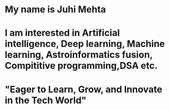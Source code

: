 # My name is Juhi Mehta
# I am interested in Artificial intelligence, Deep learning, Machine learning, Astroinformatics fusion, Compititive programming,DSA etc.
# "Eager to Learn, Grow, and Innovate in the Tech World"
